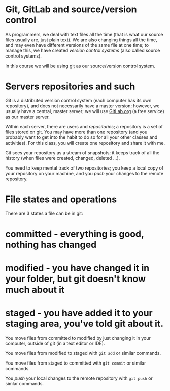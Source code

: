 Git, GitLab and source/version control
===

As programmers, we deal with text files all the time (that is what our source files usually are, just plain text). We are also changing things all the time, and may even have different versions of the same file at one time; to manage this, we have created *version control systems* (also called source control systems).

In this course we will be using [git](http://www.git-scm.com/) as our source/version control system. 

# Servers repositories and such

Git is a distributed version control system (each computer has its own repository), and does not necessarily have a master version; however, we usually have a central, master server; we will use [GitLab.org](https://GitLab.org/) (a free service) as our master server.

Within each server, there are users and *repositories*; a repository is a set of files stored on git. You may have more than one repository (and you probably want to get into the habit to do so for all your other classes and activities). For this class, you will create one repository and share it with me.

Git sees your repository as a stream of snapshots; it keeps track of all the history (when files were created, changed, deleted ...). 

You need to keep mental track of two repositories; you keep a local copy of your repository on your machine, and you *push* your changes to the remote repository.

# File states and operations

There are 3 states a file can be in git:
# committed - everything is good, nothing has changed
# modified - you have changed it in your folder, but git doesn't know much about it
# staged - you have added it to your staging area, you've told git about it.

You move files from committed to modified by just changing it in your computer, outside of git (in a text editor or IDE). 

You move files from modified to staged with `git add` or similar commands. 

You move files from staged to committed with `git commit` or similar commands.

You *push* your local changes to the remote repository with `git push` or simlar commands.

